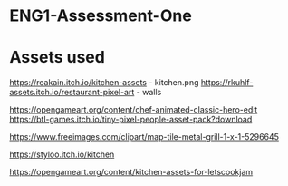 # ENG1-Assessment-One

# Assets used

https://reakain.itch.io/kitchen-assets - kitchen.png
https://rkuhlf-assets.itch.io/restaurant-pixel-art - walls

https://opengameart.org/content/chef-animated-classic-hero-edit
https://btl-games.itch.io/tiny-pixel-people-asset-pack?download

https://www.freeimages.com/clipart/map-tile-metal-grill-1-x-1-5296645

https://styloo.itch.io/kitchen

https://opengameart.org/content/kitchen-assets-for-letscookjam
